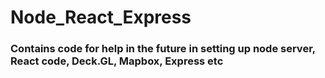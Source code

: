 # Node_React_Express

### Contains code for help in the future in setting up node server, React code, Deck.GL, Mapbox, Express etc
